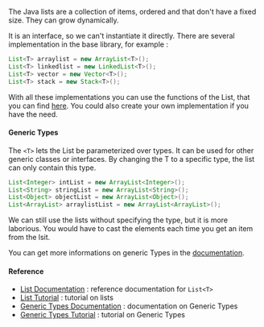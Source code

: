 The Java lists are a collection of items, ordered and that don't have a fixed size. They can grow dynamically.

 It is an interface, so we can't instantiate it directly. There are several implementation in the base library, for example :
```java
List<T> arraylist = new ArrayList<T>();
List<T> linkedlist = new LinkedList<T>();
List<T> vector = new Vector<T>();
List<T> stack = new Stack<T>();
```
With all these implementations you can use the functions of the List, that you can find [here][list-doc].
You could also create your own implementation if you have the need.

#### Generic Types
The `<T>` lets the List be parameterized over types. It can be used for other generic classes or interfaces.
By changing the T to a specific type, the list can only contain this type.

```java
List<Integer> intList = new ArrayList<Integer>();
List<String> stringList = new ArrayList<String>();
List<Object> objectList = new ArrayList<Object>();
List<ArrayList> arraylistList = new ArrayList<ArrayList>();
```

We can still use the lists without specifying the type, but it is more laborious. You would have to cast the elements each time you get an item from the lsit.

You can get more informations on generic Types in the [documentation][generic-doc].

#### Reference
- [List Documentation][list-doc] : reference documentation for `List<T>`
- [List Tutorial][list-tutorial] : tutorial on lists
- [Generic Types Documentation][generic-doc] : documentation on Generic Types
- [Generic Types Tutorial][generic-tutorial] : tutorial on Generic Types

[list-doc]: https://docs.oracle.com/javase/8/docs/api/java/util/List.html
[generic-doc]: https://docs.oracle.com/javase/tutorial/java/generics/types.html
[list-tutorial]: https://www.c-sharpcorner.com/article/java-list/
[generic-tutorial]: https://www.baeldung.com/java-generics

